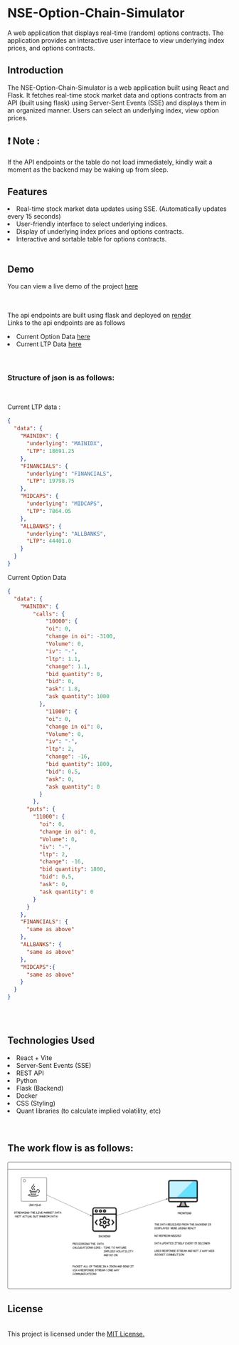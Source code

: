 # NSE-Option-Chain-Simulator

A web application that displays real-time (random) options contracts. The application provides an interactive user interface to view underlying index prices, and options contracts.

<h2>Introduction</h2> 
The NSE-Option-Chain-Simulator is a web application built using React and Flask. It fetches real-time stock market data and options contracts from an API (built using flask) using Server-Sent Events (SSE) and displays them in an organized manner. Users can select an underlying index, view option prices.
<br>

## :exclamation: Note : 
If the API endpoints or the table do not load immediately, kindly wait a moment as the backend may be waking up from sleep.
<br>

<h2>Features</h2> 
<li>Real-time stock market data updates using SSE. (Automatically updates every 15 seconds)</li>
<li>User-friendly interface to select underlying indices.</li>
<li>Display of underlying index prices and options contracts.</li>
<li>Interactive and sortable table for options contracts.</li>
<br>

<h2>Demo</h2> 
You can view a live demo of the project <a href = "https://nishith-nse-option-chain-sim.vercel.app/"> here </a> <br><br><br>

The api endpoints are built using flask and deployed on <a href="https://render.com/">render</a> <br>
Links to the api endpoints are as follows <br>

<li>Current Option Data <a href="https://nse-option-chain-sim-nish.onrender.com/api/current_option_values"> here </a></li>
<li>Current LTP Data <a href="https://nse-option-chain-sim-nish.onrender.com/api/current_ltp_values"> here </a></li>
<br>
<br>

<h3>Structure of json is as follows:</h3><br>

Current LTP data : <br>

```json
{
  "data": {
    "MAINIDX": {
      "underlying": "MAINIDX",
      "LTP": 18691.25
    },
    "FINANCIALS": {
      "underlying": "FINANCIALS",
      "LTP": 19798.75
    },
    "MIDCAPS": {
      "underlying": "MIDCAPS",
      "LTP": 7864.05
    },
    "ALLBANKS": {
      "underlying": "ALLBANKS",
      "LTP": 44401.0
    }
  }
}
```

Current Option Data

```json
{
  "data": {
    "MAINIDX": {
        "calls": {
            "10000": {
            "oi": 0,
            "change in oi": -3100,
            "Volume": 0,
            "iv": "-",
            "ltp": 1.1,
            "change": 1.1,
            "bid quantity": 0,
            "bid": 0,
            "ask": 1.8,
            "ask quantity": 1000
          },
            "11000": {
            "oi": 0,
            "change in oi": 0,
            "Volume": 0,
            "iv": "-",
            "ltp": 2,
            "change": -16,
            "bid quantity": 1800,
            "bid": 0.5,
            "ask": 0,
            "ask quantity": 0
          }
        },
      "puts": {
        "11000": {
          "oi": 0,
          "change in oi": 0,
          "Volume": 0,
          "iv": "-",
          "ltp": 2,
          "change": -16,
          "bid quantity": 1800,
          "bid": 0.5,
          "ask": 0,
          "ask quantity": 0
        }
      }
    },
    "FINANCIALS": {
      "same as above"
    },
    "ALLBANKS": {
      "same as above"
    },
    "MIDCAPS":{
      "same as above"
    }
  }
}



```



<br>


<h2>Technologies Used</h2>

<li>React + Vite</li>
<li>Server-Sent Events (SSE)</li>
<li>REST API</li>
<li>Python</li>
<li>Flask (Backend)</li>
<li>Docker</li>
<li>CSS (Styling)</li>
<li>Quant libraries (to calculate implied volatility, etc) </li>
<br>
<br>

<h2>The work flow is as follows:</h2>

![Project Working](https://github.com/nish3112/NSE-Option-Chain-Sim/blob/main/Frontend/src/assets/overlayImage.png)

<h2>License</h2><br>
This project is licensed under the <a href="https://github.com/nish3112/NSE-Option-Chain-Sim/blob/main/LICENSE">MIT License.</a>

